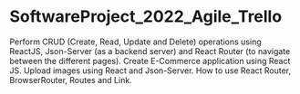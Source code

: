 # SoftwareProject_2022_Agile_Trello	
Perform CRUD (Create, Read, Update and Delete) operations using ReactJS, Json-Server (as a backend server) and React Router (to navigate between the different pages). Create E-Commerce application using React JS. Upload images using React and Json-Server. How to use React Router, BrowserRouter, Routes and Link.
